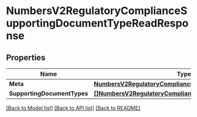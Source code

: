 # NumbersV2RegulatoryComplianceSupportingDocumentTypeReadResponse

## Properties

Name | Type | Description | Notes
------------ | ------------- | ------------- | -------------
**Meta** | [**NumbersV2RegulatoryComplianceBundleReadResponseMeta**](numbers_v2_regulatory_compliance_bundleReadResponse_meta.md) |  | [optional] 
**SupportingDocumentTypes** | [**[]NumbersV2RegulatoryComplianceSupportingDocumentType**](numbers.v2.regulatory_compliance.supporting_document_type.md) |  | [optional] 

[[Back to Model list]](../README.md#documentation-for-models) [[Back to API list]](../README.md#documentation-for-api-endpoints) [[Back to README]](../README.md)


